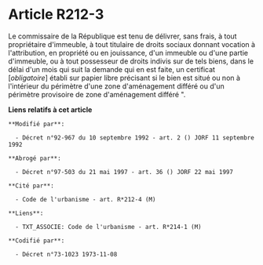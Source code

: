 # Article R212-3

Le commissaire de la République est tenu de délivrer, sans frais, à tout propriétaire d'immeuble, à tout titulaire de droits
sociaux donnant vocation à l'attribution, en propriété ou en jouissance, d'un immeuble ou d'une partie d'immeuble, ou à tout
possesseur de droits indivis sur de tels biens, dans le délai d'un mois qui suit la demande qui en est faite, un certificat
[*obligatoire*] établi sur papier libre précisant si le bien est situé ou non à l'intérieur du périmètre d'une zone
d'aménagement différé ou d'un périmètre provisoire de zone d'aménagement différé ".

**Liens relatifs à cet article**

	**Modifié par**:

	  - Décret n°92-967 du 10 septembre 1992 - art. 2 () JORF 11 septembre 1992

	**Abrogé par**:

	  - Décret n°97-503 du 21 mai 1997 - art. 36 () JORF 22 mai 1997

	**Cité par**:

	  - Code de l'urbanisme - art. R*212-4 (M)

	**Liens**:

	  - TXT_ASSOCIE: Code de l'urbanisme - art. R*214-1 (M)

	**Codifié par**:

	  - Décret n°73-1023 1973-11-08
